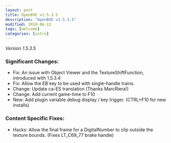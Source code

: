 ```yaml
---
layout: post
title: OpenBVE v1.5.3.5
description: "OpenBVE v1.5.3.5"
modified: 2018-06-13
tags: [welcome]
categories: [intro]
---
```


*Version 1.5.3.5*

### Significant Changes:
* Fix: An issue with Object Viewer and the TextureShiftFunction, introduced with 1.5.3.4
* Fix: Allow the EB key to be used with single-handle trains.
* Change: Update ca-ES translation (Thanks MarcRiera!)
* Change: Add current game-time to F10 
* New: Add plugin variable debug display / key trigger. (CTRL+F10 for new installs)

### Content Specific Fixes:
* Hacks: Allow the final frame for a DigitalNumber to clip outside the texture bounds. (Fixes LT_C69_77 brake handle)